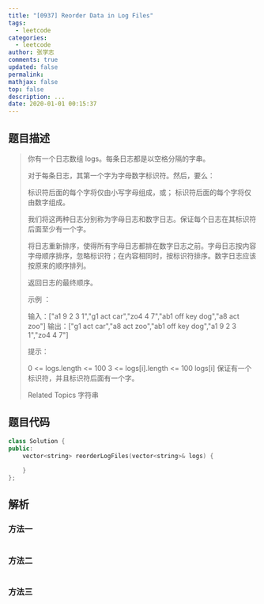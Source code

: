 ```yaml
---
title: "[0937] Reorder Data in Log Files"
tags:
  - leetcode
categories:
  - leetcode
author: 张学志
comments: true
updated: false
permalink:
mathjax: false
top: false
description: ...
date: 2020-01-01 00:15:37
---
```


## 题目描述

> 你有一个日志数组 logs。每条日志都是以空格分隔的字串。 
> 
> 对于每条日志，其第一个字为字母数字标识符。然后，要么： 
> 
> 
> 标识符后面的每个字将仅由小写字母组成，或； 
> 标识符后面的每个字将仅由数字组成。 
> 
> 
> 我们将这两种日志分别称为字母日志和数字日志。保证每个日志在其标识符后面至少有一个字。 
> 
> 将日志重新排序，使得所有字母日志都排在数字日志之前。字母日志按内容字母顺序排序，忽略标识符；在内容相同时，按标识符排序。数字日志应该按原来的顺序排列。 
> 
> 返回日志的最终顺序。 
> 
> 
> 
> 示例 ： 
> 
> 输入：["a1 9 2 3 1","g1 act car","zo4 4 7","ab1 off key dog","a8 act zoo"]
> 输出：["g1 act car","a8 act zoo","ab1 off key dog","a1 9 2 3 1","zo4 4 7"]
> 
> 
> 
> 
> 提示： 
> 
> 
> 0 <= logs.length <= 100 
> 3 <= logs[i].length <= 100 
> logs[i] 保证有一个标识符，并且标识符后面有一个字。 
> 
> Related Topics 字符串

## 题目代码

```cpp
class Solution {
public:
    vector<string> reorderLogFiles(vector<string>& logs) {
        
    }
};
```

## 解析

### 方法一

```cpp

```

### 方法二

```cpp

```

### 方法三

```cpp

```

